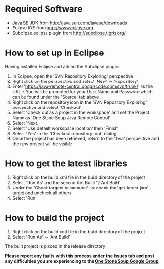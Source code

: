 # Required Software #
  * Java SE JDK from http://java.sun.com/javase/downloads
  * Eclipse IDE from http://www.eclipse.org
  * Subclipse eclipse plugin from http://subclipse.tigris.org/

# How to set up in Eclipse #

Having installed Eclipse and added the Subclipse plugin:
  1. In Eclipse, open the 'SVN Repository Exploring' perspective
  1. Right click on the perspective and select 'New' -> 'Repository'
  1. Enter 'https://java-remote-control.googlecode.com/svn/trunk/' as the URL
    * You will be prompted for your User Name and Password which can be found under the 'Source' tab above
  1. Right click on the repository icon in the 'SVN Repository Exploring' perspective and select 'Checkout'
  1. Select 'Check out as a project in the workspace' and set the Project Name as 'One Stone Soup Java Remote Control'
  1. Select 'Next.
  1. Select 'Use default workspace location' then 'Finish'
  1. Select 'Yes' in the 'Checkout repository root' dialog
  1. Once the project has been retrieved, return to the 'Java' perspective and the new project will be visible

# How to get the latest libraries #
  1. Right click on the build.xml file in the build directory of the project
  1. Select 'Run As' and the second Ant Build '2 Ant Build'
  1. Under the 'Check targets to execute:' list check the 'get-latest-jars' target and uncheck all others
  1. Select 'Run'

# How to build the project #
  1. Right click on the build.xml file in the build directory of the project
  1. Select 'Run As' -> 'Ant Build'

The built project is placed in the release directory

**Please report any faults with this process under the Issues tab and post any difficulties you are experiencing to the [One Stone Soup Google Group](http://groups.google.com/group/one-stone-soup)**
